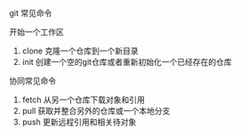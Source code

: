 git 常见命令

开始一个工作区
1. clone 克隆一个仓库到一个新目录
2. init 创建一个空的git仓库或者重新初始化一个已经存在的仓库


协同常见命令
1. fetch 从另一个仓库下载对象和引用
2. pull 获取并整合另外的仓库或一个本地分支
3. push 更新远程引用和相关待对象


